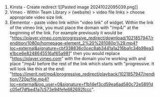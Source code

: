 1. Kinsta - Create redirect   ![[Pasted image 20241022095039.png]]
3. Vimeo - Within Team Library > {website} >  video file links > choose appropriate video size link.
4. Elementor - paste video link within "video link" of widget. Within the link of the vimeo link, you must place the domain with "/mp4/" at the beginning of the link. For example previously it would be "https://player.vimeo.com/progressive_redirect/download/1021857947/rendition/1080p/homepage-element_2%20%281080p%29.mp4?loc=external&signature=cbf338836c0cec8ab3441a1a216ba1c34b98ea3e1bce6e8248645516af65a981" then you would replace "https://player.vimeo.com" with the domain you're working with and place "/mp4/ before the rest of the link which starts with "progressive. It will look like this at the end: "https://imerit.net/mp4/progressive_redirect/playback/1021857947/rendition/720p/file.mp4?loc=external&log_user=0&signature=f1b14ef3cd59ea6ad580c72e5891dc05ef7dfbe41a7c573e94fefe682692fccc".
